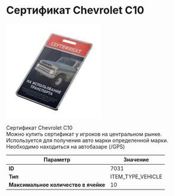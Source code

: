# Сертификат Chevrolet C10

![Item Image](../img/7031.webp?raw=true)

Сертификат Chevrolet C10<br>Можно купить сертификат у игроков на центральном рынке.<br>Используется для получения авто марки определенной марки.<br>Необходимо находиться на автобазаре (/GPS)


| Параметр | Значение |
|----------|----------|
| **ID** | 7031 |
| **Тип** | ITEM_TYPE_VEHICLE |
| **Максимальное количество в ячейке** | 10 |

